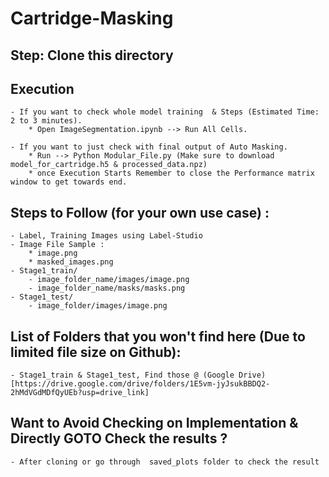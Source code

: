 # Cartridge-Masking
## Step: Clone this directory

## Execution
    - If you want to check whole model training  & Steps (Estimated Time: 2 to 3 minutes).
        * Open ImageSegmentation.ipynb --> Run All Cells.

    - If you want to just check with final output of Auto Masking.
        * Run --> Python Modular_File.py (Make sure to download model_for_cartridge.h5 & processed_data.npz)
        * once Execution Starts Remember to close the Performance matrix window to get towards end.


## Steps to Follow (for your own use case) :
    - Label, Training Images using Label-Studio
    - Image File Sample : 
        * image.png
        * masked_images.png
    - Stage1_train/
        - image_folder_name/images/image.png
        - image_folder_name/masks/masks.png
    - Stage1_test/
        - image_folder/images/image.png


## List of Folders that you won't find here (Due to limited file size on Github):
    - Stage1_train & Stage1_test, Find those @ (Google Drive)[https://drive.google.com/drive/folders/1E5vm-jyJsukBBDQ2-2hMdVGdMDfQyUEb?usp=drive_link]


## Want to Avoid Checking on Implementation & Directly GOTO Check the results ?
    - After cloning or go through  saved_plots folder to check the result
  

    
